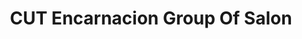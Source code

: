 ---
title: "CUT Encarnacion Group Of Salon"
url: /imus/cut-encarnacion-group-of-salon/
shop: Friseur
---